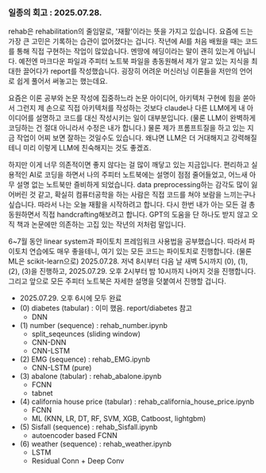 ### 일종의 회고 : 2025.07.28.

rehab은 rehabilitation의 줄임말로, '재활'이라는 뜻을 가지고 있습니다. 요즘에 드는 가장 큰 고민은 기록하는 습관이 없어졌다는 겁니다. 작년에 AI를 처음 배웠을 때는 코드를 통해 직접 구현하는 작업이 많았습니다. 멘땅에 헤딩이라는 말이 괜히 있는게 아닙니다. 예전엔 마크다운 파일과 주피터 노트북 파일을 총동원해서 제가 알고 있는 지식을 최대한 끌어다가 report를 작성했습니다. 굉장히 어려운 머신러닝 이론들을 저만의 언어로 쉽게 풀어서 써놓고는 했는데요. 

요즘은 이론 공부와 논문 작성에 집중하느라 논문 아이디어, 아키텍처 구현에 힘을 쏟아서 그런지 제 손으로 직접 아키텍처를 작성하는 것보다 claude나 다른 LLM에게 내 아이디어를 설명하고 코드를 대신 작성시키는 일이 대부분입니다. (물론 LLM이 완벽하게 코딩하는 건 절대 아니라서 수정은 내가 합니다.) 물론 제가 프롬프트질을 하고 있는 지금 작업이 어찌 보면 잘하는 것일수도 있습니다. 왜냐면 LLM은 더 거대해지고 강력해질테니 미리 이렇게 LLM에 친숙해지는 것도 좋겠죠. 

하지만 이게 너무 의존적이면 좋지 않다는 걸 많이 깨닿고 있는 지금입니다. 편리하고 실용적인 AI로 코딩을 하면서 나의 주피터 노트북에는 설명이 점점 줄어들었고, 어느새 아무 설명 없는 노트북만 즐비하게 되었습니다. data preprocessing하는 감각도 많이 잃어버린 것 같고, 확실히 컴퓨터공학을 하는 사람은 직접 코드를 쳐야 보람을 느끼는구나 싶습니다. 따라서 나는 오늘 재활을 시작하려고 합니다. 다시 한번 내가 아는 모든 걸 총동원하면서 직접 handcrafting해보려고 합니다. GPT의 도움을 단 하나도 받지 않고 오직 책과 논문에만 의존하는 고집 있는 작년의 저처럼 말입니다.

6~7월 동안 linear system과 파이토치 프레임워크 사용법을 공부했습니다. 따라서 파이토치 연습에도 매우 좋을테니, 여기 있는 모든 코드는 파이토치로 진행합니다. (물론 ML은 scikit-learn으로) 2025.07.28. 저녁 8시부터 다음 날 새벽 5시까지 (0), (1), (2), (3)을 진행하고, 2025.07.29. 오후 2시부터 밤 10시까지 나머지 것을 진행합니다. 그리고 앞으로 모든 주피터 노트북은 자세한 설명을 덧붙여서 진행할 겁니다.

- 2025.07.29. 오후 6시에 모두 완료
- (0) diabetes (tabular) : 이미 했음. report/diabetes 참고
    - DNN 
- (1) number (sequence) : rehab_number.ipynb
    - split_seqeunces (sliding window) 
    - CNN-DNN
    - CNN-LSTM
- (2) EMG (sequence) : rehab_EMG.ipynb
    - CNN-LSTM (pure)
- (3) abalone (tabular) : rehab_abalone.ipynb
    - FCNN 
    - tabnet
- (4) california house price (tabular) : rehab_california_house_price.ipynb
    - FCNN
    - ML (KNN, LR, DT, RF, SVM, XGB, Catboost, lightgbm)
- (5) Sisfall (sequence) : rehab_Sisfall.ipynb
    - autoencoder based FCNN
- (6) weather (sequence) : rehab_weather.ipynb
    - LSTM
    - Residual Conn + Deep Conv

